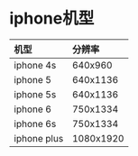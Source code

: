 # iphone机型

| 机型 | 分辨率 |
| :--- | :--- |
| iphone 4s | 640x960 |
| iphone 5 | 640x1136 |
| iphone 5s | 640x1136 |
| iphone 6 | 750x1334 |
| iphone 6s | 750x1334 |
| iphone plus | 1080x1920 |


